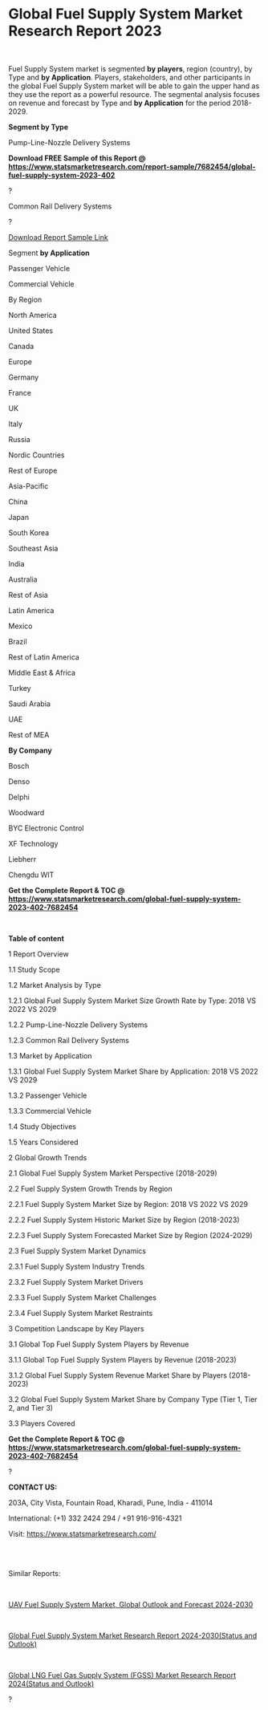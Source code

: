 <h1>Global Fuel Supply System Market Research Report 2023</h1><br/><p>Fuel Supply System market is segmented <strong>by players</strong>, region (country), by Type and <strong>by Application</strong>. Players, stakeholders, and other participants in the global Fuel Supply System market will be able to gain the upper hand as they use the report as a powerful resource. The segmental analysis focuses on revenue and forecast by Type and <strong>by Application</strong> for the period 2018-2029.</p>
 
 
 
 <p><strong>Segment by Type</strong></p>
 
 
 
 <p>Pump-Line-Nozzle Delivery Systems</p>
 
 
 
 <div><b>Download FREE Sample of this Report @ <a href="https://www.statsmarketresearch.com/download-free-sample/7682454/global-fuel-supply-system-2023-402">https://www.statsmarketresearch.com/report-sample/7682454/global-fuel-supply-system-2023-402</a></b></div>
 
 
 
 <p>? </p>
 
 
 
 <p>Common Rail Delivery Systems</p>
 
 
 
 <p>? </p>
 
 
 
 <p><a href="https://www.statsmarketresearch.com/download-free-sample/7682454/global-fuel-supply-system-2023-402">Download Report Sample Link</a></p>
 
 
 
 <p>Segment <strong>by Application</strong></p>
 
 
 
 <p>Passenger Vehicle</p>
 
 
 
 <p>Commercial Vehicle</p>
 
 
 
 <p>By Region</p>
 
 
 
 <p>North America</p>
 
 
 
 <p>United States</p>
 
 
 
 <p>Canada</p>
 
 
 
 <p>Europe</p>
 
 
 
 <p>Germany</p>
 
 
 
 <p>France</p>
 
 
 
 <p>UK</p>
 
 
 
 <p>Italy</p>
 
 
 
 <p>Russia</p>
 
 
 
 <p>Nordic Countries</p>
 
 
 
 <p>Rest of Europe</p>
 
 
 
 <p>Asia-Pacific</p>
 
 
 
 <p>China</p>
 
 
 
 <p>Japan</p>
 
 
 
 <p>South Korea</p>
 
 
 
 <p>Southeast Asia</p>
 
 
 
 <p>India</p>
 
 
 
 <p>Australia</p>
 
 
 
 <p>Rest of Asia</p>
 
 
 
 <p>Latin America</p>
 
 
 
 <p>Mexico</p>
 
 
 
 <p>Brazil</p>
 
 
 
 <p>Rest of Latin America</p>
 
 
 
 <p>Middle East & Africa</p>
 
 
 
 <p>Turkey</p>
 
 
 
 <p>Saudi Arabia</p>
 
 
 
 <p>UAE</p>
 
 
 
 <p>Rest of MEA</p>
 
 
 
 <p><strong>By Company</strong></p>
 
 
 
 <p>Bosch</p>
 
 
 
 <p>Denso</p>
 
 
 
 <p>Delphi</p>
 
 
 
 <p>Woodward</p>
 
 
 
 <p>BYC Electronic Control</p>
 
 
 
 <p>XF Technology</p>
 
 
 
 <p>Liebherr</p>
 
 
 
 <p>Chengdu WIT</p>
 
 
 
 <div><b>Get the Complete Report & TOC @ <a href="https://www.statsmarketresearch.com/global-fuel-supply-system-2023-402-7682454">https://www.statsmarketresearch.com/global-fuel-supply-system-2023-402-7682454</a></b></div>
 
 
 
 <p><br />
 
 <b>Table of content</b></p>
 
 
 
 <p>1 Report Overview<br />
 
 1.1 Study Scope<br />
 
 1.2 Market Analysis by Type<br />
 
 1.2.1 Global Fuel Supply System Market Size Growth Rate by Type: 2018 VS 2022 VS 2029<br />
 
 1.2.2 Pump-Line-Nozzle Delivery Systems<br />
 
 1.2.3 Common Rail Delivery Systems<br />
 
 1.3 Market by Application<br />
 
 1.3.1 Global Fuel Supply System Market Share by Application: 2018 VS 2022 VS 2029<br />
 
 1.3.2 Passenger Vehicle<br />
 
 1.3.3 Commercial Vehicle<br />
 
 1.4 Study Objectives<br />
 
 1.5 Years Considered<br />
 
 2 Global Growth Trends<br />
 
 2.1 Global Fuel Supply System Market Perspective (2018-2029)<br />
 
 2.2 Fuel Supply System Growth Trends by Region<br />
 
 2.2.1 Fuel Supply System Market Size by Region: 2018 VS 2022 VS 2029<br />
 
 2.2.2 Fuel Supply System Historic Market Size by Region (2018-2023)<br />
 
 2.2.3 Fuel Supply System Forecasted Market Size by Region (2024-2029)<br />
 
 2.3 Fuel Supply System Market Dynamics<br />
 
 2.3.1 Fuel Supply System Industry Trends<br />
 
 2.3.2 Fuel Supply System Market Drivers<br />
 
 2.3.3 Fuel Supply System Market Challenges<br />
 
 2.3.4 Fuel Supply System Market Restraints<br />
 
 3 Competition Landscape by Key Players<br />
 
 3.1 Global Top Fuel Supply System Players by Revenue<br />
 
 3.1.1 Global Top Fuel Supply System Players by Revenue (2018-2023)<br />
 
 3.1.2 Global Fuel Supply System Revenue Market Share by Players (2018-2023)<br />
 
 3.2 Global Fuel Supply System Market Share by Company Type (Tier 1, Tier 2, and Tier 3)<br />
 
 3.3 Players Covered</p>
 
 
 
 <div><b>Get the Complete Report & TOC @ <a href="https://www.statsmarketresearch.com/global-fuel-supply-system-2023-402-7682454">https://www.statsmarketresearch.com/global-fuel-supply-system-2023-402-7682454</a></b></div>
 
 
 
 <p>? </p>
 
 
 
 <p><b>CONTACT US:</b><br />
 
 203A, City Vista, Fountain Road, Kharadi, Pune, India - 411014<br />
 
 International: (+1) 332 2424 294 / +91 916-916-4321<br />
 
 Visit: <a href="https://www.statsmarketresearch.com/">https://www.statsmarketresearch.com/</a><br />
 
 <br />
 
 <br />
 
 Similar Reports:<br />
 
 <br />
 
 <a href="https://www.statsmarketresearch.com/global-uav-fuel-supply-system-forecast-2024-2030-871-7969729">UAV Fuel Supply System Market, Global Outlook and Forecast 2024-2030</a><br />
 
 <br />
 
 <a href="https://www.statsmarketresearch.com/global-fuel-supply-system-2024-2030-935-7956248">Global Fuel Supply System Market Research Report 2024-2030(Status and Outlook)</a><br />
 
 <br />
 
 <a href="https://www.statsmarketresearch.com/global-lng-fuel-gas-supply-system-2024-800-7953400">Global LNG Fuel Gas Supply System (FGSS) Market Research Report 2024(Status and Outlook)</a><br />
 
 ? </p>